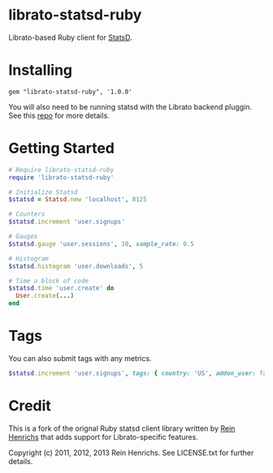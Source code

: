 # librato-statsd-ruby

Librato-based Ruby client for [StatsD](https://github.com/etsy/statsd).

# Installing

`gem "librato-statsd-ruby", '1.0.0'`

You will also need to be running statsd with the Librato backend pluggin. See this [repo](https://github.com/librato/statsd-librato-backend) for more details.
  
# Getting Started

``` ruby
# Require librato-statsd-ruby
require 'librato-statsd-ruby'

# Initialize Statsd
$statsd = Statsd.new 'localhost', 8125

# Counters
$statsd.increment 'user.signups'

# Gauges
$statsd.gauge 'user.sessions', 10, sample_rate: 0.5

# Histogram
$statsd.histogram 'user.downloads', 5

# Time a block of code
$statsd.time 'user.create' do
  User.create(...)
end
```

# Tags

You can also submit tags with any metrics.

```ruby
$statsd.increment 'user.signups', tags: { country: 'US', addon_user: false }
```

# Credit

This is a fork of the orignal Ruby statsd client library written by [Rein Henrichs](https://github.com/reinh/statsd) that adds support for Librato-specific features.

Copyright (c) 2011, 2012, 2013 Rein Henrichs. See LICENSE.txt for further details.
